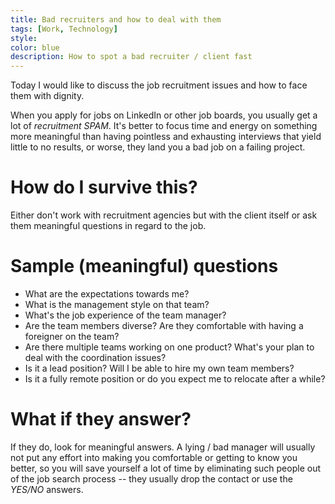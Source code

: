 ```yaml
---
title: Bad recruiters and how to deal with them
tags: [Work, Technology]
style: 
color: blue
description: How to spot a bad recruiter / client fast
---
```


Today I would like to discuss the job recruitment issues and how to face them with dignity.

When you apply for jobs on LinkedIn or other job boards, you usually get a lot of *recruitment SPAM*.
It's better to focus time and energy on something more meaningful than having pointless and exhausting interviews that yield little to no results, or worse, they land you a bad job on a failing project.

# How do I survive this?

Either don't work with recruitment agencies but with the client itself or ask them meaningful questions in regard to the job.

# Sample (meaningful) questions

* What are the expectations towards me?
* What is the management style on that team?
* What's the job experience of the team manager?
* Are the team members diverse? Are they comfortable with having a foreigner on the team?
* Are there multiple teams working on one product? What's your plan to deal with the coordination issues?
* Is it a lead position? Will I be able to hire my own team members?
* Is it a fully remote position or do you expect me to relocate after a while?

# What if they answer?

If they do, look for meaningful answers. A lying / bad manager will usually not put any effort into making you comfortable or getting to know you better, so you will save yourself a lot of time by eliminating such people out of the job search process -- they usually drop the contact or use the *YES/NO* answers.